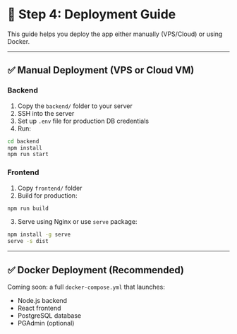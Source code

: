 # 🚀 Step 4: Deployment Guide

This guide helps you deploy the app either manually (VPS/Cloud) or using Docker.

---

## ✅ Manual Deployment (VPS or Cloud VM)

### Backend

1. Copy the `backend/` folder to your server
2. SSH into the server
3. Set up `.env` file for production DB credentials
4. Run:

```bash
cd backend
npm install
npm run start
```

### Frontend

1. Copy `frontend/` folder
2. Build for production:

```bash
npm run build
```

3. Serve using Nginx or use `serve` package:

```bash
npm install -g serve
serve -s dist
```

---

## ✅ Docker Deployment (Recommended)

Coming soon: a full `docker-compose.yml` that launches:

- Node.js backend
- React frontend
- PostgreSQL database
- PGAdmin (optional)
